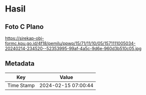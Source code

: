 # Hasil

## Foto C Plano

https://sirekap-obj-formc.kpu.go.id/4f18/pemilu/ppwp/15/71/11/10/05/1571111005034-20240214-234520--52353995-99af-4a5c-9d6e-960d3b510c05.jpg


## Metadata

| Key        | Value               |
| ---------- | ------------------- |
| Time Stamp | 2024-02-15 07:00:44 |



